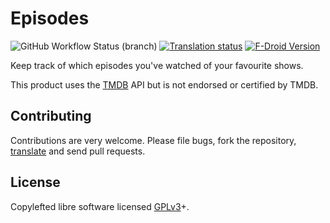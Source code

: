 # Episodes
![GitHub Workflow Status (branch)](https://img.shields.io/github/actions/workflow/status/red-coracle/episodes/android.yml?branch=master&style=flat-square)
[![Translation status](https://img.shields.io/weblate/progress/episodes?style=flat-square)](https://hosted.weblate.org/engage/episodes/)
[![F-Droid Version](https://img.shields.io/f-droid/v/com.redcoracle.episodes?style=flat-square&color=%235183C0)](https://f-droid.org/en/packages/com.redcoracle.episodes)

Keep track of which episodes you've watched of your favourite shows.

This product uses the [TMDB](https://www.themoviedb.org) API but is not endorsed or certified by TMDB.

## Contributing

Contributions are very welcome. Please file bugs, fork the repository, [translate](https://hosted.weblate.org/projects/episodes/) and send pull requests.

## License

Copylefted libre software licensed [GPLv3](http://www.gnu.org/licenses/gpl-3.0.txt)+.

